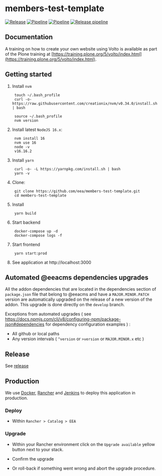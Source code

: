 # members-test-template

[![Release](https://img.shields.io/github/v/release/eea/members-test-template?sort=semver)](https://github.com/eea/members-test-template/releases)
[![Pipeline](https://ci.eionet.europa.eu/buildStatus/icon?job=volto%2Fmembers-test-template%2Fmaster&subject=master)](https://ci.eionet.europa.eu/view/Github/job/volto/job/members-test-template/job/master/lastBuild/display/redirect)
[![Pipeline](https://ci.eionet.europa.eu/buildStatus/icon?job=volto%2Fmembers-test-template%2Fdevelop&subject=develop)](https://ci.eionet.europa.eu/view/Github/job/volto/job/members-test-template/job/develop/lastBuild/display/redirect)
[![Release pipeline](https://ci.eionet.europa.eu/buildStatus/icon?job=volto%2Fmembers-test-template%2F0.0.0&build=last&subject=release%20v0.0.0%20pipeline)](https://ci.eionet.europa.eu/view/Github/job/volto/job/members-test-template/job/0.0.0/lastBuild/display/redirect/)


## Documentation

A training on how to create your own website using Volto is available as part of the Plone training at [https://training.plone.org/5/volto/index.html](https://training.plone.org/5/volto/index.html).


## Getting started

1. Install `nvm`

        touch ~/.bash_profile
        curl -o- https://raw.githubusercontent.com/creationix/nvm/v0.34.0/install.sh | bash

        source ~/.bash_profile
        nvm version

1. Install latest `NodeJS 16.x`:

        nvm install 16
        nvm use 16
        node -v
        v16.16.2

1. Install `yarn`

        curl -o- -L https://yarnpkg.com/install.sh | bash
        yarn -v

1. Clone:

        git clone https://github.com/eea/members-test-template.git
        cd members-test-template

1. Install

        yarn build

1. Start backend

        docker-compose up -d
        docker-compose logs -f

1. Start frontend

        yarn start:prod

1. See application at http://localhost:3000

## Automated @eeacms dependencies upgrades

All the addon dependencies that are located in the dependencies section of `package.json` file that belong to @eeacms and have a `MAJOR.MINOR.PATCH` version are automatically upgraded on the release of a new version of the addon. This upgrade is done directly on the `develop` branch.

Exceptions from automated upgrades ( see https://docs.npmjs.com/cli/v8/configuring-npm/package-json#dependencies for dependency configuration examples ) :
* All github or local paths
* Any version intervals ( `^version` or `>version` or `MAJOR.MINOR.x` etc )

## Release

See [release](https://github.com/eea/ims-frontend/tree/master/RELEASE.md)

## Production

We use [Docker](https://www.docker.com/), [Rancher](https://rancher.com/) and [Jenkins](https://jenkins.io/) to deploy this application in production.

### Deploy

* Within `Rancher > Catalog > EEA`

### Upgrade

* Within your Rancher environment click on the `Upgrade available` yellow button next to your stack.

* Confirm the upgrade

* Or roll-back if something went wrong and abort the upgrade procedure.
